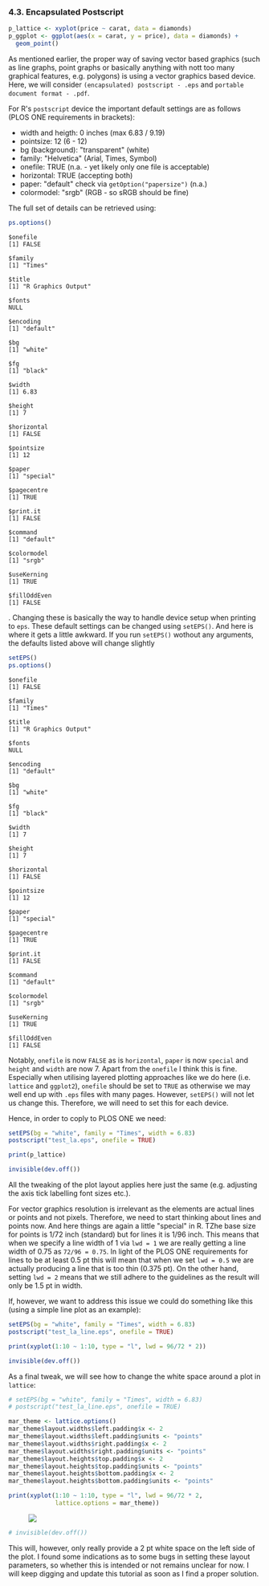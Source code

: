 

### 4.3. Encapsulated Postscript


```r
p_lattice <- xyplot(price ~ carat, data = diamonds)
p_ggplot <- ggplot(aes(x = carat, y = price), data = diamonds) +
  geom_point()
```

As mentioned earlier, the proper way of saving vector based graphics (such as line graphs, point graphs or basically anything with nott too many graphical features, e.g. polygons) is using a vector graphics based device. Here, we will consider `(encapsulated) postscript - .eps` and `portable document format - .pdf`.

For R's `postscript` device the important default settings are as follows (PLOS ONE requirements in brackets):

* width and heigth: 0 inches (max 6.83 / 9.19)
* pointsize: 12 (6 - 12)
* bg (background): "transparent" (white)
* family: "Helvetica" (Arial, Times, Symbol)
* onefile: TRUE (n.a. - yet likely only one file is acceptable)
* horizontal: TRUE (accepting both)
* paper: "default" check via `getOption("papersize")` (n.a.)
* colormodel: "srgb" (RGB - so sRGB should be fine)

The full set of details can be retrieved using:


```r
ps.options()
```

```
$onefile
[1] FALSE

$family
[1] "Times"

$title
[1] "R Graphics Output"

$fonts
NULL

$encoding
[1] "default"

$bg
[1] "white"

$fg
[1] "black"

$width
[1] 6.83

$height
[1] 7

$horizontal
[1] FALSE

$pointsize
[1] 12

$paper
[1] "special"

$pagecentre
[1] TRUE

$print.it
[1] FALSE

$command
[1] "default"

$colormodel
[1] "srgb"

$useKerning
[1] TRUE

$fillOddEven
[1] FALSE
```

. Changing these is basically the way to handle device setup when printing to `eps`. These default settings can be changed using `setEPS()`. And here is where it gets a little awkward. If you run `setEPS()` wothout any arguments, the defaults listed above will change slightly


```r
setEPS()
ps.options()
```

```
$onefile
[1] FALSE

$family
[1] "Times"

$title
[1] "R Graphics Output"

$fonts
NULL

$encoding
[1] "default"

$bg
[1] "white"

$fg
[1] "black"

$width
[1] 7

$height
[1] 7

$horizontal
[1] FALSE

$pointsize
[1] 12

$paper
[1] "special"

$pagecentre
[1] TRUE

$print.it
[1] FALSE

$command
[1] "default"

$colormodel
[1] "srgb"

$useKerning
[1] TRUE

$fillOddEven
[1] FALSE
```

Notably, `onefile` is now `FALSE` as is `horizontal`, `paper` is now `special` and `height` and `width` are now 7. Apart from the `onefile` I think this is fine. Especially when utilising layered plotting approaches like we do here (i.e. `lattice` and `ggplot2`), `onefile` should be set to `TRUE` as otherwise we may well end up with `.eps` files with many pages. However, `setEPS()` will not let us change this. Therefore, we will need to set this for each device.

Hence, in order to coply to PLOS ONE we need:


```r
setEPS(bg = "white", family = "Times", width = 6.83)
postscript("test_la.eps", onefile = TRUE)

print(p_lattice)

invisible(dev.off())
```

All the tweaking of the plot layout applies here just the same (e.g. adjusting the axis tick labelling font sizes etc.). 

For vector graphics resolution is irrelevant as the elements are actual lines or points and not pixels. Therefore, we need to start thinking about lines and points now. And here things are again a little "special" in R. TZhe base size for points is 1/72 inch (standard) but for lines it is 1/96 inch. This means that when we specify a line width of 1 via `lwd = 1` we are really getting a line width of 0.75 as `72/96 = 0.75`. In light of the PLOS ONE requirements for lines to be at least 0.5 pt this will mean that when we set `lwd = 0.5` we are actually producing a line that is too thin (0.375 pt). On the other hand, setting `lwd = 2` means that we still adhere to the guidelines as the result will only be 1.5 pt in width. 

If, however, we want to address this issue we could do something like this (using a simple line plot as an example):


```r
setEPS(bg = "white", family = "Times", width = 6.83)
postscript("test_la_line.eps", onefile = TRUE)

print(xyplot(1:10 ~ 1:10, type = "l", lwd = 96/72 * 2))

invisible(dev.off())
```

As a final tweak, we will see how to change the white space around a plot in `lattice`:


```r
# setEPS(bg = "white", family = "Times", width = 6.83)
# postscript("test_la_line.eps", onefile = TRUE)

mar_theme <- lattice.options()
mar_theme$layout.widths$left.padding$x <- 2
mar_theme$layout.widths$left.padding$units <- "points"
mar_theme$layout.widths$right.padding$x <- 2
mar_theme$layout.widths$right.padding$units <- "points"
mar_theme$layout.heights$top.padding$x <- 2
mar_theme$layout.heights$top.padding$units <- "points"
mar_theme$layout.heights$bottom.padding$x <- 2
mar_theme$layout.heights$bottom.padding$units <- "points"

print(xyplot(1:10 ~ 1:10, type = "l", lwd = 96/72 * 2, 
             lattice.options = mar_theme))
```

<figure><img src="../../book_figures/seteps whitespace.png"><figcaption></figcaption></figure>

```r
# invisible(dev.off())
```

This will, however, only really provide a 2 pt white space on the left side of the plot. I found some indications as to some bugs in setting these layout parameters, so whether this is intended or not remains unclear for now. I will keep digging and update this tutorial as soon as I find a proper solution.

